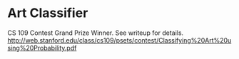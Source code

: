 # Art Classifier

CS 109 Contest Grand Prize Winner. 
See writeup for details. 
http://web.stanford.edu/class/cs109/psets/contest/Classifying%20Art%20using%20Probability.pdf
